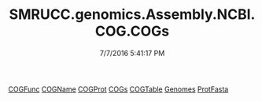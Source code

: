﻿---
title: SMRUCC.genomics.Assembly.NCBI.COG.COGs
date: 7/7/2016 5:41:17 PM
---

[COGFunc](T-SMRUCC.genomics.Assembly.NCBI.COG.COGs.COGFunc.html)
[COGName](T-SMRUCC.genomics.Assembly.NCBI.COG.COGs.COGName.html)
[COGProt](T-SMRUCC.genomics.Assembly.NCBI.COG.COGs.COGProt.html)
[COGs](T-SMRUCC.genomics.Assembly.NCBI.COG.COGs.COGs.html)
[COGTable](T-SMRUCC.genomics.Assembly.NCBI.COG.COGs.COGTable.html)
[Genomes](T-SMRUCC.genomics.Assembly.NCBI.COG.COGs.Genomes.html)
[ProtFasta](T-SMRUCC.genomics.Assembly.NCBI.COG.COGs.ProtFasta.html)
